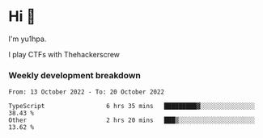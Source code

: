 # Hi 👋

I'm yu1hpa.

I play CTFs with Thehackerscrew

### Weekly development breakdown

<!--START_SECTION:waka-->

```text
From: 13 October 2022 - To: 20 October 2022

TypeScript                 6 hrs 35 mins   █████████▓░░░░░░░░░░░░░░░   38.43 %
Other                      2 hrs 20 mins   ███▒░░░░░░░░░░░░░░░░░░░░░   13.62 %
```

<!--END_SECTION:waka-->

